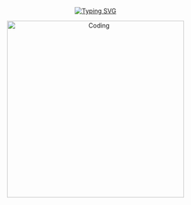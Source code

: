<p align="center">
  <a href="https://git.io/typing-svg">
    <img src="https://readme-typing-svg.demolab.com?font=Fira+Code&weight=500&size=24&pause=1000&color=007BFF&center=true&vCenter=true&width=435&lines=Hi+there!+👋+I'm+Megh+Joshi" alt="Typing SVG" />
  </a>
</p>

<p align="center"><img align="center" alt="Coding" width="400" src="[https://giphy.com/gifs/pudgypenguins-data-code-coding-2IudUHdI075HL02Pkk](https://media4.giphy.com/media/v1.Y2lkPTc5MGI3NjExZnBkM3JsbXYycWQ3dnhjZWJkYncwdWhscjk0dXo4Y3BjMmU2NzNqaiZlcD12MV9pbnRlcm5hbF9naWZfYnlfaWQmY3Q9Zw/2IudUHdI075HL02Pkk/giphy.webp)"/></p>
